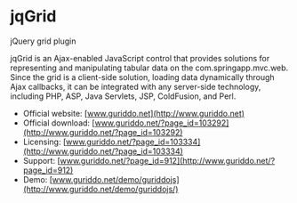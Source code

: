 jqGrid
======

jQuery grid plugin

jqGrid is an Ajax-enabled JavaScript control that provides solutions for 
representing and manipulating tabular data on the com.springapp.mvc.web. Since the grid is a
client-side solution, loading data dynamically through Ajax callbacks, it can be
integrated with any server-side technology, including PHP, ASP, Java Servlets, 
JSP, ColdFusion, and Perl.


* Official website: [www.guriddo.net](http://www.guriddo.net)
* Official download: [www.guriddo.net/?page_id=103292](http://www.guriddo.net/?page_id=103292)
* Licensing: [www.guriddo.net/?page_id=103334](http://www.guriddo.net/?page_id=103334)
* Support: [www.guriddo.net/?page_id=912](http://www.guriddo.net/?page_id=912)
* Demo: [www.guriddo.net/demo/guriddojs](http://www.guriddo.net/demo/guriddojs/)



